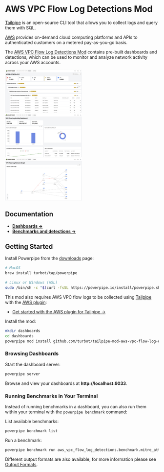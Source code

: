 # AWS VPC Flow Log Detections Mod

[Tailpipe](https://tailpipe.io) is an open-source CLI tool that allows you to collect logs and query them with SQL.

[AWS](https://aws.amazon.com/) provides on-demand cloud computing platforms and APIs to authenticated customers on a metered pay-as-you-go basis.

The [AWS VPC Flow Log Detections Mod](https://hub.powerpipe.io/mods/turbot/tailpipe-mod-aws-vpc_flow-log-detections) contains pre-built dashboards and detections, which can be used to monitor and analyze network activity across your AWS accounts.

<img src="https://raw.githubusercontent.com/turbot/tailpipe-mod-aws-vpc-flow-log-detections/main/docs/images/aws_vpc_flow_log_mitre_dashboard.png" width="50%" type="thumbnail"/>
<img src="https://raw.githubusercontent.com/turbot/tailpipe-mod-aws-vpc-flow-log-detections/main/docs/images/aws_vpc_flow_log_activity_dashboard.png" width="50%" type="thumbnail"/>
<img src="https://raw.githubusercontent.com/turbot/tailpipe-mod-aws-vpc-flow-log-detections/main/docs/images/aws_vpc_flow_log_network_graph.png" width="50%" type="thumbnail"/>

## Documentation

- **[Dashboards →](https://hub.powerpipe.io/mods/turbot/tailpipe-mod-aws-vpc-flow-log-detections/dashboards)**
- **[Benchmarks and detections →](https://hub.powerpipe.io/mods/turbot/tailpipe-mod-aws-vpc-flow-log-detections/benchmarks)**

## Getting Started

Install Powerpipe from the [downloads](https://powerpipe.io/downloads) page:

```sh
# MacOS
brew install turbot/tap/powerpipe
```

```sh
# Linux or Windows (WSL)
sudo /bin/sh -c "$(curl -fsSL https://powerpipe.io/install/powerpipe.sh)"
```

This mod also requires AWS VPC flow logs to be collected using [Tailpipe](https://tailpipe.io) with the [AWS plugin](https://hub.tailpipe.io/plugins/turbot/aws):
- [Get started with the AWS plugin for Tailpipe →](https://hub.tailpipe.io/plugins/turbot/aws#getting-started)

Install the mod:

```sh
mkdir dashboards
cd dashboards
powerpipe mod install github.com/turbot/tailpipe-mod-aws-vpc-flow-log-detections
```

### Browsing Dashboards

Start the dashboard server:

```sh
powerpipe server
```

Browse and view your dashboards at **http://localhost:9033**.

### Running Benchmarks in Your Terminal

Instead of running benchmarks in a dashboard, you can also run them within your
terminal with the `powerpipe benchmark` command:

List available benchmarks:

```sh
powerpipe benchmark list
```

Run a benchmark:

```sh
powerpipe benchmark run aws_vpc_flow_log_detections.benchmark.mitre_attack_v161
```

Different output formats are also available, for more information please see
[Output Formats](https://powerpipe.io/docs/reference/cli/benchmark#output-formats).
